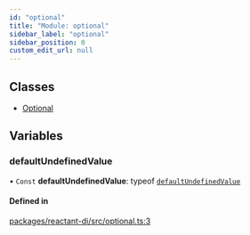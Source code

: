 ```yaml
---
id: "optional"
title: "Module: optional"
sidebar_label: "optional"
sidebar_position: 0
custom_edit_url: null
---
```


## Classes

- [Optional](../classes/optional.Optional.md)

## Variables

### defaultUndefinedValue

• `Const` **defaultUndefinedValue**: typeof [`defaultUndefinedValue`](optional.md#defaultundefinedvalue)

#### Defined in

[packages/reactant-di/src/optional.ts:3](https://github.com/unadlib/reactant/blob/ac1dea6f/packages/reactant-di/src/optional.ts#L3)
